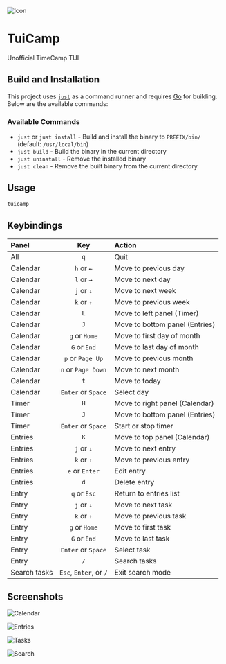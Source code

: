 ![Icon](https://github.com/user-attachments/assets/27cad258-8627-4163-b4b6-73ac27accc4f)

# TuiCamp

Unofficial TimeCamp TUI

## Build and Installation

This project uses [`just`](https://github.com/casey/just) as a command runner and requires [Go](https://golang.org/) for building. Below are the available commands:

### Available Commands

- `just` or `just install` - Build and install the binary to `PREFIX/bin/` (default: `/usr/local/bin`)
- `just build` - Build the binary in the current directory
- `just uninstall` - Remove the installed binary
- `just clean` - Remove the built binary from the current directory

## Usage

```sh
tuicamp
```

## Keybindings

| Panel        |          Key           | Action                         |
| :----------- | :--------------------: | :----------------------------- |
| All          |          `q`           | Quit                           |
| Calendar     |       `h` or `←`       | Move to previous day           |
| Calendar     |       `l` or `→`       | Move to next day               |
| Calendar     |       `j` or `↓`       | Move to next week              |
| Calendar     |       `k` or `↑`       | Move to previous week          |
| Calendar     |          `L`           | Move to left panel (Timer)     |
| Calendar     |          `J`           | Move to bottom panel (Entries) |
| Calendar     |     `g` or `Home`      | Move to first day of month     |
| Calendar     |      `G` or `End`      | Move to last day of month      |
| Calendar     |    `p` or `Page Up`    | Move to previous month         |
| Calendar     |   `n` or `Page Down`   | Move to next month             |
| Calendar     |          `t`           | Move to today                  |
| Calendar     |   `Enter` or `Space`   | Select day                     |
| Timer        |          `H`           | Move to right panel (Calendar) |
| Timer        |          `J`           | Move to bottom panel (Entries) |
| Timer        |   `Enter` or `Space`   | Start or stop timer            |
| Entries      |          `K`           | Move to top panel (Calendar)   |
| Entries      |       `j` or `↓`       | Move to next entry             |
| Entries      |       `k` or `↑`       | Move to previous entry         |
| Entries      |     `e` or `Enter`     | Edit entry                     |
| Entries      |          `d`           | Delete entry                   |
| Entry        |      `q` or `Esc`      | Return to entries list         |
| Entry        |       `j` or `↓`       | Move to next task              |
| Entry        |       `k` or `↑`       | Move to previous task          |
| Entry        |     `g` or `Home`      | Move to first task             |
| Entry        |      `G` or `End`      | Move to last task              |
| Entry        |   `Enter` or `Space`   | Select task                    |
| Entry        |          `/`           | Search tasks                   |
| Search tasks | `Esc`, `Enter`, or `/` | Exit search mode               |

## Screenshots

![Calendar](https://github.com/user-attachments/assets/2ac68a9a-4ae2-4a7a-8dd4-fcc4db1e032a)

![Entries](https://github.com/user-attachments/assets/282c72c8-d3ed-44a5-b22e-89b29db186f4)

![Tasks](https://github.com/user-attachments/assets/068fabab-ff5e-45b7-bdb0-c92fcd754a47)

![Search](https://github.com/user-attachments/assets/d7fde81c-0b27-4e29-81fa-e4703f573c34)
